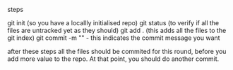 steps

 git init (so you have a locallly initialised repo)
 git status (to verify if all the files are untracked yet as they should)
 git add . (this adds all the files to the git index)
 git commit -m "<msg>"  - this indicates the commit message you want

 after these steps all the files should be commited for this round, before you add more value to the repo. At that point, you should do another commit.
